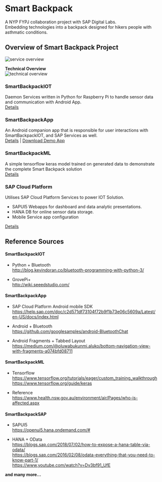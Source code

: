 # Smart Backpack
A NYP FYPJ collaboration project with SAP Digital Labs.  
Embedding technologies into a backpack designed for hikers people with asthmatic conditions.

## Overview of Smart Backpack Project
![service overview](https://github.com/c0j0s/SmartBackpack/blob/master/Documentations/0_service_overview.jpeg)  

__Technical Overview__  
![technical overview](https://github.com/c0j0s/SmartBackpack/blob/master/Documentations/1_integrated_overview.jpeg)


### SmartBackpackIOT
Daemon Services written in Python for Raspberry Pi to handle sensor data and communication with Android App.  
[Details](https://github.com/c0j0s/SmartBackpack/blob/master/SmartBackpackIOT/README.md)

### SmartBackpackApp
An Android companion app that is responsible for user interactions with SmartBackpackIOT, and SAP Services as well.  
[Details](https://github.com/c0j0s/SmartBackpack/blob/master/SmartBackpackApp/README.MD) | [Download Demo App](https://raw.githubusercontent.com/c0j0s/SmartBackpack/master/SmartBackpackApp/release/SmartBackpackApp-debug.apk)  

### SmartBackpackML
A simple tensorflow keras model trained on generated data to demonstrate the complete Smart Backpack solution  
[Details](https://github.com/c0j0s/SmartBackpack/blob/master/SmartBackpackML/README.md) 

### SAP Cloud Platform
Utilises SAP Cloud Platform Services to power IOT Solution.
- SAPUI5 Webapps for dashboard and data analytic presentations.
- HANA DB for online sensor data storage.  
- Mobile Service app configuration

[Details](https://github.com/c0j0s/SmartBackpack/blob/master/SmartBackpackSAP/README.md)

## Reference Sources
#### SmartBackpackIOT
- Python + Bluetooth  
http://blog.kevindoran.co/bluetooth-programming-with-python-3/

- GrovePi+  
http://wiki.seeedstudio.com/

#### SmartBackpackApp
- SAP Cloud Platform Android mobile SDK  
https://help.sap.com/doc/c2d571df73104f72b9f1b73e06c5609a/Latest/en-US/docs/index.html 

- Android + Bluetooth  
https://github.com/googlesamples/android-BluetoothChat

- Android Fragments + Tabbed Layout  
https://medium.com/@oluwabukunmi.aluko/bottom-navigation-view-with-fragments-a074bfd08711

#### SmartBackpackML
- Tensorflow  
https://www.tensorflow.org/tutorials/eager/custom_training_walkthrough    
https://www.tensorflow.org/guide/keras 

- Reference  
https://www.health.nsw.gov.au/environment/air/Pages/who-is-affected.aspx  

#### SmartBackpackSAP
- SAPUI5  
https://openui5.hana.ondemand.com/#

- HANA + OData  
https://blogs.sap.com/2018/07/02/how-to-expose-a-hana-table-via-odata/  
https://blogs.sap.com/2016/02/08/odata-everything-that-you-need-to-know-part-1/  
https://www.youtube.com/watch?v=Dv3bf91_UfE

__and many more...__